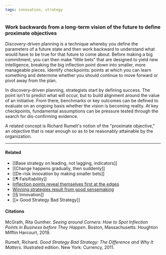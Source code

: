 ```yaml
---
tags: innovation, strategy
---
```

### Work backwards from a long-term vision of the future to define proximate objectives

Discovery-driven planning is a technique whereby you define the parameters of a future state and then work backward to understand what would have to be true for that future to come about. Before making a big commitment, you can then make “little bets” that are designed to yield new intelligence, breaking the big inflection point down into smaller, more manageable pieces. Identify checkpoints: points at which you can learn something and determine whether you should continue to move forward or pivot away from the plan.

In discovery-driven planning, strategists start by defining success. The point isn’t to predict what will occur, but to build alignment around the value of an initiative. From there, benchmarks or key outcomes can be defined to evaluate on an ongoing basis whether the vision is becoming reality. At key checkpoints, fundamental assumptions can be pressure tested through the search for dis-confirming evidence.

A related concept is Richard Rumelt's notion of the "proximate objective," an objective that is near enough so as to be reasonably attainable by the organization.

---

#### Related

-   [[Base strategy on leading, not lagging, indicators]]
-   [[Change happens gradually, then suddenly]]
-   [[De-risk innovation by making smaller bets]]
-   [[¶ Falsifiability]]
-   [Inflection points reveal themselves first at the edges](https://publish.obsidian.md/mobydiction/notes/Inflection+points+reveal+themselves+first+at+the+edges)
-   [Winning strategies result from good sensemaking](https://publish.obsidian.md/mobydiction/notes/Winning+strategies+result+from+good+sensemaking)
-   [[§ Innovation]]
-   [[≈ Good Strategy Bad Strategy]]

#### Citations

McGrath, Rita Gunther. _Seeing around Corners: How to Spot Inflection Points in Business before They Happen_. Boston, Massachusetts: Houghton Mifflin Harcourt, 2019.

Rumelt, Richard. _Good Strategy Bad Strategy: The Difference and Why It Matters_. Illustrated edition. New York: Currency, 2011.